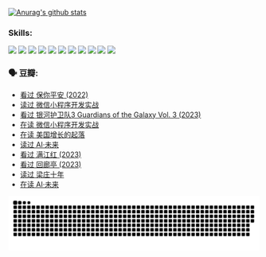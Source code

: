 
[![Anurag's github stats](https://github-readme-stats.vercel.app/api?username=w940853815)](https://github.com/anuraghazra/github-readme-stats)

### Skills:

<code><img height="32" src="https://cdn.jsdelivr.net/npm/simple-icons@v5/icons/python.svg"></code>
<code><img height="32" src="https://cdn.jsdelivr.net/npm/simple-icons@v5/icons/javascript.svg"></code>
<code><img height="32" src="https://cdn.jsdelivr.net/npm/simple-icons@v5/icons/django.svg"></code>
<code><img height="32" src="https://cdn.jsdelivr.net/npm/simple-icons@v5/icons/flask.svg"></code>
<code><img height="32" src="https://cdn.jsdelivr.net/npm/simple-icons@v5/icons/vuetify.svg"></code>
<code><img height="32" src="https://cdn.jsdelivr.net/npm/simple-icons@v5/icons/git.svg"></code>
<code><img height="32" src="https://cdn.jsdelivr.net/npm/simple-icons@v5/icons/docker.svg"></code>
<code><img height="32" src="https://cdn.jsdelivr.net/npm/simple-icons@v5/icons/postgresql.svg"></code>
<code><img height="32" src="https://cdn.jsdelivr.net/npm/simple-icons@v5/icons/elasticsearch.svg"></code>
<code><img height="32" src="https://cdn.jsdelivr.net/npm/simple-icons@v5/icons/macos.svg"></code>
<code><img height="32" src="https://cdn.jsdelivr.net/npm/simple-icons@v5/icons/linux.svg"></code>

### 🗣 豆瓣:

<!-- DOUBAN-ACTIVITIES:START -->
- [看过 保你平安‎ (2022)](https://www.douban.com/people/136069238/status/4239139510/?_i=84577533)
- [读过 微信小程序开发实战](https://www.douban.com/people/136069238/status/4237321528/?_i=84577533)
- [看过 银河护卫队3 Guardians of the Galaxy Vol. 3‎ (2023)](https://www.douban.com/people/136069238/status/4236631849/?_i=84577533)
- [在读 微信小程序开发实战](https://www.douban.com/people/136069238/status/4230177692/?_i=84577533)
- [在读 美国增长的起落](https://www.douban.com/people/136069238/status/4220055912/?_i=84577533)
- [读过 AI·未来](https://www.douban.com/people/136069238/status/4220054171/?_i=84577533)
- [看过 满江红‎ (2023)](https://www.douban.com/people/136069238/status/4219146433/?_i=84577533)
- [看过 回廊亭‎ (2023)](https://www.douban.com/people/136069238/status/4215992758/?_i=84577533)
- [读过 梁庄十年](https://www.douban.com/people/136069238/status/4206664969/?_i=84577533)
- [在读 AI·未来](https://www.douban.com/people/136069238/status/4206653520/?_i=84577533)
<!-- DOUBAN-ACTIVITIES:END -->


![Snake animation](https://raw.githubusercontent.com/w940853815/w940853815/output/github-contribution-grid-snake.svg)

<!--
**w940853815/w940853815** is a ✨ _special_ ✨ repository because its `README.md` (this file) appears on your GitHub profile.

Here are some ideas to get you started:

- 🔭 I’m currently working on ...
- 🌱 I’m currently learning ...
- 👯 I’m looking to collaborate on ...
- 🤔 I’m looking for help with ...
- 💬 Ask me about ...
- 📫 How to reach me: ...
- 😄 Pronouns: ...
- ⚡ Fun fact: ...
-->
